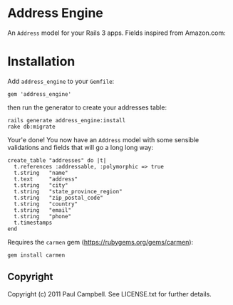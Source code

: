 # Address Engine #

An `Address` model for your Rails 3 apps. Fields inspired from Amazon.com:

# Installation #

Add `address_engine` to your `Gemfile`:

    gem 'address_engine'

then run the generator to create your addresses table:

    rails generate address_engine:install
    rake db:migrate

Your'e done! You now have an `Address` model with some sensible validations and fields that will go a long long way:

    create_table "addresses" do |t|
      t.references :addressable, :polymorphic => true
      t.string   "name"
      t.text     "address"
      t.string   "city"
      t.string   "state_province_region"
      t.string   "zip_postal_code"
      t.string   "country"
      t.string   "email"
      t.string   "phone"
      t.timestamps
    end
    
Requires the `carmen` gem (https://rubygems.org/gems/carmen):

    gem install carmen

## Copyright ##

Copyright (c) 2011 Paul Campbell. See LICENSE.txt for
further details.

